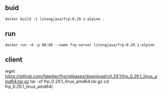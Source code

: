 ## buid
```
docker build -t litongjava/frp:0.29.1-alpine .
```
## run
```
docker run -d -p 80:80 --name frp-server litongjava/frp:0.29.1-alpine
```
## client
wget https://github.com/fatedier/frp/releases/download/v0.29.1/frp_0.29.1_linux_amd64.tar.gz
tar -xf frp_0.29.1_linux_amd64.tar.gz
cd frp_0.29.1_linux_amd64/